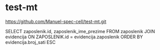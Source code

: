 # test-mt

https://github.com/Manuel-spec-cell/test-mt.git


SELECT zaposlenik.id, zaposlenik_ime_prezime
FROM zaposlenik
JOIN evidencija
ON ZAPOSLENIK.id = evidencija.zaposlenik
ORDER BY evidencija.broj_sati ESC 
